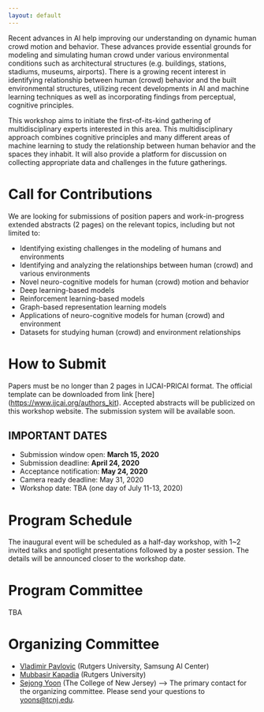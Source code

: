 ```yaml
---
layout: default
---
```


Recent advances in AI help improving our understanding on dynamic human crowd motion and behavior. These advances provide essential grounds for modeling and simulating human crowd under various environmental conditions such as architectural structures (e.g. buildings, stations, stadiums, museums, airports). There is a growing recent interest in identifying relationship between human (crowd) behavior and the built environmental structures, utilizing recent developments in AI and machine learning techniques as well as incorporating findings from perceptual, cognitive principles.

This workshop aims to initiate the first-of-its-kind gathering of multidisciplinary experts interested in this area. This multidisciplinary approach combines cognitive principles and many different areas of machine learning to study the relationship between human behavior and the spaces they inhabit. It will also provide a platform for discussion on collecting appropriate data and challenges in the future gatherings.

# Call for Contributions

We are looking for submissions of position papers and work-in-progress extended abstracts (2 pages) on the relevant topics, including but not limited to:
- Identifying existing challenges in the modeling of humans and environments
- Identifying and analyzing the relationships between human (crowd) and various environments
- Novel neuro-cognitive models for human (crowd) motion and behavior
- Deep learning-based models
- Reinforcement learning-based models
- Graph-based representation learning models
- Applications of neuro-cognitive models for human (crowd) and environment
- Datasets for studying human (crowd) and environment relationships

# How to Submit

Papers must be no longer than 2 pages in IJCAI-PRICAI format. The official template can be downloaded from link [here] (https://www.ijcai.org/authors_kit).
Accepted abstracts will be publicized on this workshop website. The submission system will be available soon.

## IMPORTANT DATES

- Submission window open: **March 15, 2020**
- Submission deadline: **April 24, 2020**
- Acceptance notification: **May 24, 2020**
- Camera ready deadline: May 31, 2020
- Workshop date: TBA (one day of July 11-13, 2020)

# Program Schedule

The inaugural event will be scheduled as a half-day workshop, with 1~2 invited talks and spotlight presentations followed by a poster session. The details will be announced closer to the workshop date.

# Program Committee

TBA

# Organizing Committee

- [Vladimir Pavlovic](http://seqamlab.com) (Rutgers University, Samsung AI Center)
- [Mubbasir Kapadia](http://ivl.cs.rutgers.edu) (Rutgers University)
- [Sejong Yoon](http://sejongyoon.net) (The College of New Jersey) --> The primary contact for the organizing committee. Please send your questions to [yoons@tcnj.edu](yoons@tcnj.edu). 
